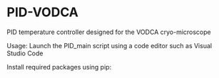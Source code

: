 # PID-VODCA
 PID temperature controller designed for the VODCA cryo-microscope

Usage:
Launch the PID_main script using a code editor such as Visual Studio Code

Install required packages using pip:


